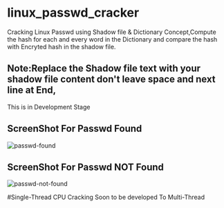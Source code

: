 # linux_passwd_cracker
Cracking Linux Passwd using Shadow file &amp; Dictionary Concept,Compute the hash for each and every word in the Dictionary and compare the hash with Encryted hash in the shadow file.
## Note:Replace the Shadow file text with your shadow file content don't leave space and next line at End, 
This is in Development Stage

## ScreenShot For Passwd Found
![passwd-found](https://user-images.githubusercontent.com/30696072/40275695-1b3435ca-5c15-11e8-991e-f55dd9c38d9e.png)

## ScreenShot For Passwd NOT Found 
![passwd-not-found](https://user-images.githubusercontent.com/30696072/40275706-5fbd8d9a-5c15-11e8-8188-d98b710c429b.png)

#Single-Thread CPU Cracking Soon to be developed To Multi-Thread
